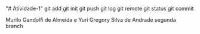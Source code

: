 "# Atividade-1" 
git add
git init
git push
git log
git remote
git status
git commit

Murilo Gandolfi de Almeida e Yuri Gregory Silva de Andrade
segunda branch
